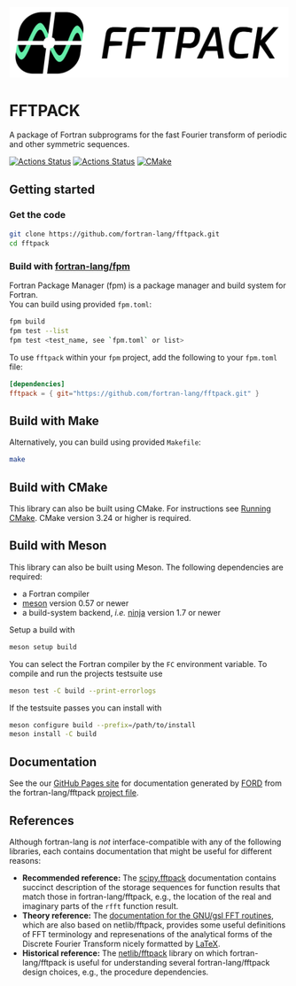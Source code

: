 ![FFTPACK](media/logo-text-background.png)

# FFTPACK

A package of Fortran subprograms for the fast Fourier transform of periodic and other symmetric sequences.

[![Actions Status](https://github.com/fortran-lang/fftpack/workflows/fpm/badge.svg)](https://github.com/fortran-lang/fftpack/actions)
[![Actions Status](https://github.com/fortran-lang/fftpack/workflows/doc-deployment/badge.svg)](https://github.com/fortran-lang/fftpack/actions)
[![CMake](https://github.com/fortran-lang/fftpack/actions/workflows/cmake.yml/badge.svg?branch=main)](https://github.com/fortran-lang/fftpack/actions/workflows/cmake.yml)

## Getting started
### Get the code
```bash
git clone https://github.com/fortran-lang/fftpack.git
cd fftpack
```

### Build with [fortran-lang/fpm](https://github.com/fortran-lang/fpm)
Fortran Package Manager (fpm) is a package manager and build system for Fortran.   
You can build using provided `fpm.toml`:
```bash
fpm build
fpm test --list
fpm test <test_name, see `fpm.toml` or list>
```
To use `fftpack` within your `fpm` project, add the following to your `fpm.toml` file:
```toml
[dependencies]
fftpack = { git="https://github.com/fortran-lang/fftpack.git" }
```

## Build with Make
Alternatively, you can build using provided `Makefile`:
```bash
make
```

## Build with CMake
This library can also be built using CMake.  For instructions see [Running CMake](https://cmake.org/runningcmake/).  CMake version 3.24 or higher is required.

## Build with Meson
This library can also be built using Meson. The following dependencies are required:
- a Fortran compiler
- [meson](https://mesonbuild.com) version 0.57 or newer
- a build-system backend, *i.e.* [ninja](https://ninja-build.org) version 1.7 or newer

Setup a build with

```sh
meson setup build
```

You can select the Fortran compiler by the `FC` environment variable.
To compile and run the projects testsuite use

```sh
meson test -C build --print-errorlogs
```

If the testsuite passes you can install with

```sh
meson configure build --prefix=/path/to/install
meson install -C build
```

## Documentation
See the our [GitHub Pages site] for documentation generated by [FORD] from the fortran-lang/fftpack [project file].

## References 
Although fortran-lang is _not_ interface-compatible with any of the following libraries, each contains documentation that might be useful for different reasons:
- **Recommended reference:** The [scipy.fftpack] documentation contains succinct description of the storage sequences for function results that match those in fortran-lang/fftpack, e.g., the location of the real and imaginary parts of the `rfft` function result.
- **Theory reference:** The [documentation for the GNU/gsl FFT routines], which are also based on netlib/fftpack, provides some useful definitions of FFT terminology and represenations of the analytical forms of the Discrete Fourier Transform nicely formatted by [LaTeX].
- **Historical reference:** The [netlib/fftpack] library on which fortran-lang/fftpack is useful for understanding several fortran-lang/fftpack design choices, e.g., the procedure dependencies.

[FORD]: https://github.com/Fortran-FOSS-Programmers/ford
[project file]: ./API-doc-FORD-file.md
[scipy.fftpack]: https://docs.scipy.org/doc/scipy/reference/fftpack.html
[documentation for the GNU/gsl FFT routines]: https://www.gnu.org/software/gsl/doc/html/fft.html#
[netlib/fftpack]: http://www.netlib.org/fftpack/
[LaTeX]: https://www.latex-project.org
[GitHub Pages site]: https://fortran-lang.github.io/fftpack/
